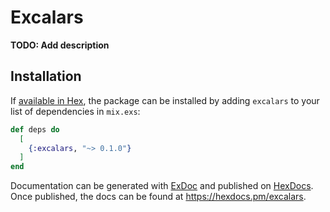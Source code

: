 # Excalars

**TODO: Add description**

## Installation

If [available in Hex](https://hex.pm/docs/publish), the package can be installed
by adding `excalars` to your list of dependencies in `mix.exs`:

```elixir
def deps do
  [
    {:excalars, "~> 0.1.0"}
  ]
end
```

Documentation can be generated with [ExDoc](https://github.com/elixir-lang/ex_doc)
and published on [HexDocs](https://hexdocs.pm). Once published, the docs can
be found at <https://hexdocs.pm/excalars>.
